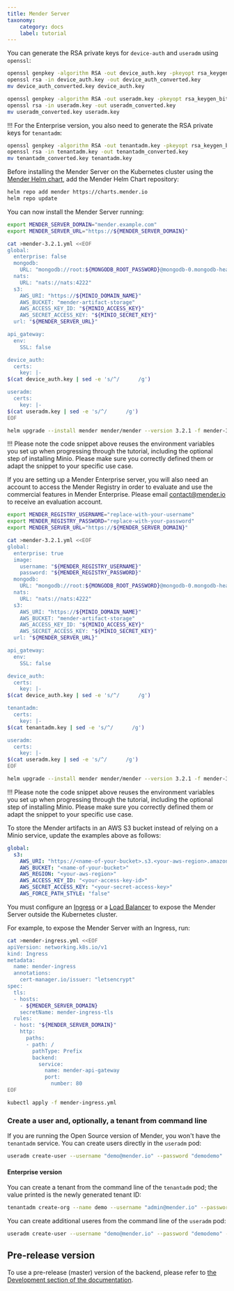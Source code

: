 ```yaml
---
title: Mender Server
taxonomy:
    category: docs
    label: tutorial
---
```


You can generate the RSA private keys for `device-auth` and `useradm` using `openssl`:

```bash
openssl genpkey -algorithm RSA -out device_auth.key -pkeyopt rsa_keygen_bits:3072
openssl rsa -in device_auth.key -out device_auth_converted.key
mv device_auth_converted.key device_auth.key

openssl genpkey -algorithm RSA -out useradm.key -pkeyopt rsa_keygen_bits:3072
openssl rsa -in useradm.key -out useradm_converted.key
mv useradm_converted.key useradm.key
```

!!! For the Enterprise version, you also need to generate the RSA private keys for `tenantadm`:

```bash
openssl genpkey -algorithm RSA -out tenantadm.key -pkeyopt rsa_keygen_bits:3072
openssl rsa -in tenantadm.key -out tenantadm_converted.key
mv tenantadm_converted.key tenantadm.key
```

Before installing the Mender Server on the Kubernetes cluster using the
[Mender Helm chart](https://github.com/mendersoftware/mender-helm), add the
Mender Helm Chart repository:

```bash
helm repo add mender https://charts.mender.io
helm repo update
```

You can now install the Mender Server running:

<!--AUTOVERSION: "cat >mender-%.yml <<EOF"/integration "helm upgrade --install mender mender/mender --version % -f mender-%.yml"/integration -->
```bash
export MENDER_SERVER_DOMAIN="mender.example.com"
export MENDER_SERVER_URL="https://${MENDER_SERVER_DOMAIN}"

cat >mender-3.2.1.yml <<EOF
global:
  enterprise: false
  mongodb:
    URL: "mongodb://root:${MONGODB_ROOT_PASSWORD}@mongodb-0.mongodb-headless.default.svc.cluster.local:27017,mongodb-1.mongodb-headless.default.svc.cluster.local:27017"
  nats:
    URL: "nats://nats:4222"
  s3:
    AWS_URI: "https://${MINIO_DOMAIN_NAME}"
    AWS_BUCKET: "mender-artifact-storage"
    AWS_ACCESS_KEY_ID: "${MINIO_ACCESS_KEY}"
    AWS_SECRET_ACCESS_KEY: "${MINIO_SECRET_KEY}"
  url: "${MENDER_SERVER_URL}"

api_gateway:
  env:
    SSL: false

device_auth:
  certs:
    key: |-
$(cat device_auth.key | sed -e 's/^/      /g')

useradm:
  certs:
    key: |-
$(cat useradm.key | sed -e 's/^/      /g')
EOF

helm upgrade --install mender mender/mender --version 3.2.1 -f mender-3.2.1.yml
```

!!! Please note the code snippet above reuses the environment variables you set up when progressing through the tutorial, including the optional step of installing Minio. Please make sure you correctly defined them or adapt the snippet to your specific use case.

If you are setting up a Mender Enterprise server, you will also need an account to
access the Mender Registry in order to evaluate and use the commercial features in
Mender Enterprise. Please email [contact@mender.io](mailto:contact@mender.io) to
receive an evaluation account.


<!--AUTOVERSION: "cat >mender-%.yml <<EOF"/integration "helm upgrade --install mender mender/mender --version % -f mender-%.yml"/integration -->
```bash
export MENDER_REGISTRY_USERNAME="replace-with-your-username" 
export MENDER_REGISTRY_PASSWORD="replace-with-your-password"
export MENDER_SERVER_URL="https://${MENDER_SERVER_DOMAIN}"

cat >mender-3.2.1.yml <<EOF
global:
  enterprise: true
  image:
    username: "${MENDER_REGISTRY_USERNAME}"
    password: "${MENDER_REGISTRY_PASSWORD}"
  mongodb:
    URL: "mongodb://root:${MONGODB_ROOT_PASSWORD}@mongodb-0.mongodb-headless.default.svc.cluster.local:27017,mongodb-1.mongodb-headless.default.svc.cluster.local:27017"
  nats:
    URL: "nats://nats:4222"
  s3:
    AWS_URI: "https://${MINIO_DOMAIN_NAME}"
    AWS_BUCKET: "mender-artifact-storage"
    AWS_ACCESS_KEY_ID: "${MINIO_ACCESS_KEY}"
    AWS_SECRET_ACCESS_KEY: "${MINIO_SECRET_KEY}"
  url: "${MENDER_SERVER_URL}"

api_gateway:
  env:
    SSL: false

device_auth:
  certs:
    key: |-
$(cat device_auth.key | sed -e 's/^/      /g')

tenantadm:
  certs:
    key: |-
$(cat tenantadm.key | sed -e 's/^/      /g')

useradm:
  certs:
    key: |-
$(cat useradm.key | sed -e 's/^/      /g')
EOF

helm upgrade --install mender mender/mender --version 3.2.1 -f mender-3.2.1.yml
```

!!! Please note the code snippet above reuses the environment variables you set up when progressing through the tutorial, including the optional step of installing Minio. Please make sure you correctly defined them or adapt the snippet to your specific use case.

To store the Mender artifacts in an AWS S3 bucket instead of relying on a Minio service, update
the examples above as follows:

```yaml
global:
  s3:
    AWS_URI: "https://<name-of-your-bucket>.s3.<your-aws-region>.amazonaws.com"
    AWS_BUCKET: "<name-of-your-bucket>"
    AWS_REGION: "<your-aws-region>"
    AWS_ACCESS_KEY_ID: "<your-access-key-id>"
    AWS_SECRET_ACCESS_KEY: "<your-secret-access-key>"
    AWS_FORCE_PATH_STYLE: "false"
```

You must configure
an [Ingress](https://kubernetes.io/docs/concepts/services-networking/ingress/) or a
[Load Balancer](https://kubernetes.io/docs/concepts/services-networking/service/#loadbalancer)
to expose the Mender Server outside the Kubernetes cluster. 

For example, to expose the Mender Server with an Ingress, run:

```bash
cat >mender-ingress.yml <<EOF
apiVersion: networking.k8s.io/v1
kind: Ingress
metadata:
  name: mender-ingress
  annotations:
    cert-manager.io/issuer: "letsencrypt"
spec:
  tls:
  - hosts:
    - ${MENDER_SERVER_DOMAIN}
    secretName: mender-ingress-tls
  rules:
  - host: "${MENDER_SERVER_DOMAIN}"
    http:
      paths:
      - path: /
        pathType: Prefix
        backend:
          service:
            name: mender-api-gateway
            port:
              number: 80
EOF

kubectl apply -f mender-ingress.yml
```

### Create a user and, optionally, a tenant from command line

If you are running the Open Source version of Mender, you won't have the `tenantadm` service.
You can create users directly in the `useradm` pod:

```bash
useradm create-user --username "demo@mender.io" --password "demodemo"
```
#### Enterprise version

You can create a tenant from the command line of the `tenantadm` pod; the value printed is the newly generated tenant ID:

```bash
tenantadm create-org --name demo --username "admin@mender.io" --password "adminadmin" --plan enterprise
```

You can create additional useres from the command line of the `useradm` pod:

```bash
useradm create-user --username "demo@mender.io" --password "demodemo" --tenant-id "5dcd71624143b30050e63bed"
```

## Pre-release version

<!--AUTOVERSION: "pre-release (%)"/ignore-->
To use a pre-release (master) version of the backend, please refer to [the Development section of
the
documentation](https://docs.mender.io/development/server-installation/production-installation-with-kubernetes/mender-server).
